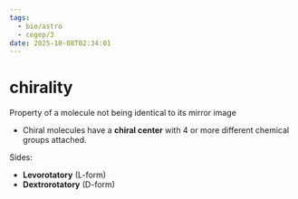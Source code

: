 ```yaml
---
tags:
  - bio/astro
  - cegep/3
date: 2025-10-08T02:34:01
---
```


# chirality

Property of a molecule not being identical to its mirror image

- Chiral molecules have a **chiral center** with 4 or more different chemical groups attached.

Sides:

- **Levorotatory** (L-form)
- **Dextrorotatory** (D-form)